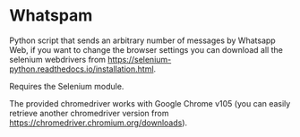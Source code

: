 # Whatspam
Python script that sends an arbitrary number of messages by Whatsapp Web, if you want to change the browser settings you can download all the selenium webdrivers from https://selenium-python.readthedocs.io/installation.html.

Requires the Selenium module.

The provided chromedriver works with Google Chrome v105 (you can easily retrieve another chromedriver version from https://chromedriver.chromium.org/downloads).
